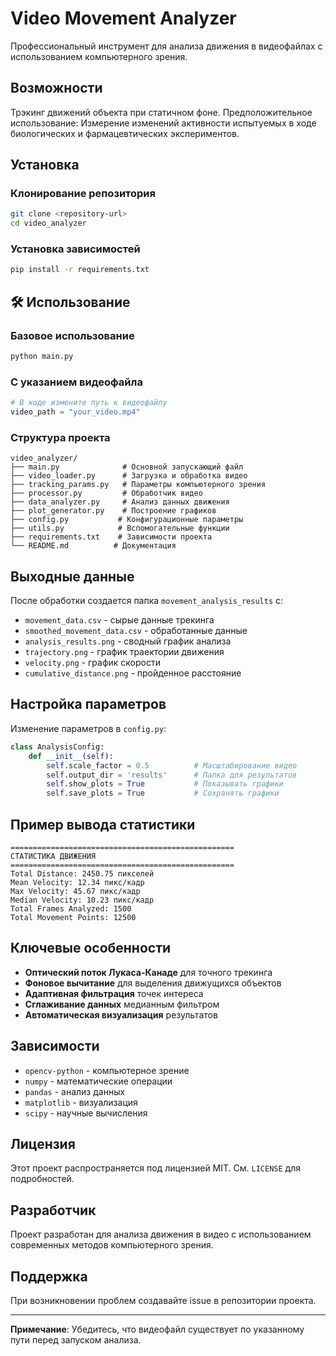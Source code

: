 # Video Movement Analyzer

Профессиональный инструмент для анализа движения в видеофайлах с использованием компьютерного зрения.

##  Возможности

Трэкинг движений объекта при статичном фоне.
Предположительное использование: 
Измерение изменений активности испытуемых в ходе биологических и фармацевтических экспериментов.

##  Установка

### Клонирование репозитория
```bash
git clone <repository-url>
cd video_analyzer
```

### Установка зависимостей
```bash
pip install -r requirements.txt
```

## 🛠 Использование

### Базовое использование
```bash
python main.py
```

### С указанием видеофайла
```python
# В коде измените путь к видеофайлу
video_path = "your_video.mp4"
```

### Структура проекта
```
video_analyzer/
├── main.py              # Основной запускающий файл
├── video_loader.py      # Загрузка и обработка видео
├── tracking_params.py   # Параметры компьютерного зрения
├── processor.py         # Обработчик видео
├── data_analyzer.py     # Анализ данных движения
├── plot_generator.py    # Построение графиков
├── config.py           # Конфигурационные параметры
├── utils.py            # Вспомогательные функции
├── requirements.txt    # Зависимости проекта
└── README.md          # Документация
```

##  Выходные данные

После обработки создается папка `movement_analysis_results` с:

- `movement_data.csv` - сырые данные трекинга
- `smoothed_movement_data.csv` - обработанные данные
- `analysis_results.png` - сводный график анализа
- `trajectory.png` - график траектории движения
- `velocity.png` - график скорости
- `cumulative_distance.png` - пройденное расстояние

##  Настройка параметров

Изменение параметров в `config.py`:

```python
class AnalysisConfig:
    def __init__(self):
        self.scale_factor = 0.5          # Масштабирование видео
        self.output_dir = 'results'      # Папка для результатов
        self.show_plots = True           # Показывать графики
        self.save_plots = True           # Сохранять графики
```

##  Пример вывода статистики

```
==================================================
СТАТИСТИКА ДВИЖЕНИЯ
==================================================
Total Distance: 2450.75 пикселей
Mean Velocity: 12.34 пикс/кадр
Max Velocity: 45.67 пикс/кадр
Median Velocity: 10.23 пикс/кадр
Total Frames Analyzed: 1500
Total Movement Points: 12500
```

##  Ключевые особенности

- **Оптический поток Лукаса-Канаде** для точного трекинга
- **Фоновое вычитание** для выделения движущихся объектов
- **Адаптивная фильтрация** точек интереса
- **Сглаживание данных** медианным фильтром
- **Автоматическая визуализация** результатов

##  Зависимости

- `opencv-python` - компьютерное зрение
- `numpy` - математические операции
- `pandas` - анализ данных
- `matplotlib` - визуализация
- `scipy` - научные вычисления

##  Лицензия

Этот проект распространяется под лицензией MIT. См. `LICENSE` для подробностей.

##  Разработчик

Проект разработан для анализа движения в видео с использованием современных методов компьютерного зрения.

##  Поддержка

При возникновении проблем создавайте issue в репозитории проекта.

---

**Примечание**: Убедитесь, что видеофайл существует по указанному пути перед запуском анализа.
